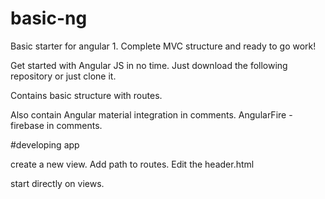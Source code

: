 # basic-ng
Basic starter for angular 1. Complete MVC structure and ready to go work!


Get started with Angular JS in no time. 
Just download the following repository or just clone it. 

Contains basic structure with routes.

Also contain 
Angular material integration in comments. 
AngularFire - firebase    in comments. 


#developing app 

create a new view.
Add path to routes.
Edit the header.html 

start directly on views. 

